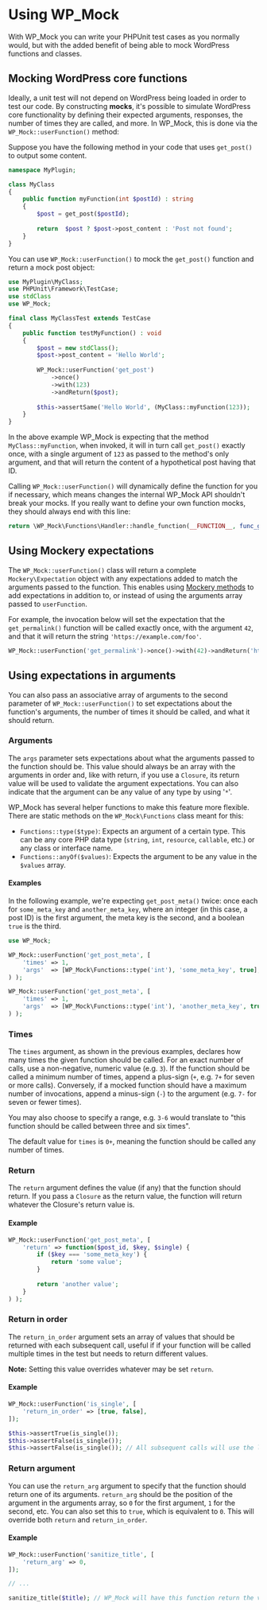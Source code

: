 # Using WP_Mock

With WP_Mock you can write your PHPUnit test cases as you normally would, but with the added benefit of being able to mock WordPress functions and classes.

## Mocking WordPress core functions

Ideally, a unit test will not depend on WordPress being loaded in order to test our code. By constructing **mocks**, it's possible to simulate WordPress core functionality by defining their expected arguments, responses, the number of times they are called, and more. In WP_Mock, this is done via the `WP_Mock::userFunction()` method:

Suppose you have the following method in your code that uses `get_post()` to output some content.

```php
namespace MyPlugin;

class MyClass
{
    public function myFunction(int $postId) : string
    {
        $post = get_post($postId);
        
        return  $post ? $post->post_content : 'Post not found'; 
    }
}
```

You can use `WP_Mock::userFunction()` to mock the `get_post()` function and return a mock post object:

```php
use MyPlugin\MyClass;
use PHPUnit\Framework\TestCase;
use stdClass
use WP_Mock;

final class MyClassTest extends TestCase
{
    public function testMyFunction() : void
    {
        $post = new stdClass();
        $post->post_content = 'Hello World'; 
        
        WP_Mock::userFunction('get_post')
            ->once()
            ->with(123)
            ->andReturn($post);
            
        $this->assertSame('Hello World', (MyClass::myFunction(123));
    }
}
```

In the above example WP_Mock is expecting that the method `MyClass::myFunction`, when invoked, it will in turn call `get_post()` exactly once, with a single argument of `123` as passed to the method's only argument, and that will return the content of a hypothetical post having that ID.

Calling `WP_Mock::userFunction()` will dynamically define the function for you if necessary, which means changes the internal WP_Mock API shouldn't break your mocks. If you really want to define your own function mocks, they should always end with this line:

```php
return \WP_Mock\Functions\Handler::handle_function(__FUNCTION__, func_get_args());
```

## Using Mockery expectations

The `WP_Mock::userFunction()` class will return a complete `Mockery\Expectation` object with any expectations added to match the arguments passed to the function. This enables using [Mockery methods](http://docs.mockery.io/en/latest/reference/expectations.html) to add expectations in addition to, or instead of using the arguments array passed to `userFunction`.

For example, the invocation below will set the expectation that the `get_permalink()` function will be called exactly once, with the argument `42`, and that it will return the string `'https://example.com/foo'`.

```php
WP_Mock::userFunction('get_permalink')->once()->with(42)->andReturn('https://example.com/foo');
```

## Using expectations in arguments

You can also pass an associative array of arguments to the second parameter of `WP_Mock::userFunction()` to set expectations about the function's arguments, the number of times it should be called, and what it should return.

### Arguments

The `args` parameter sets expectations about what the arguments passed to the function should be. This value should always be an array with the arguments in order and, like with return, if you use a `Closure`, its return value will be used to validate the argument expectations. You can also indicate that the argument can be any value of any type by using '`*`'.

WP_Mock has several helper functions to make this feature more flexible. There are static methods on the `WP_Mock\Functions` class meant for this:

* `Functions::type($type)`: Expects an argument of a certain type. This can be any core PHP data type (`string`, `int`, `resource`, `callable`, etc.) or any class or interface name.
* `Functions::anyOf($values)`: Expects the argument to be any value in the `$values` array.

#### Examples

In the following example, we're expecting `get_post_meta()` twice: once each for `some_meta_key` and `another_meta_key`, where an integer (in this case, a post ID) is the first argument, the meta key is the second, and a boolean `true` is the third.

```php
use WP_Mock;

WP_Mock::userFunction('get_post_meta', [
    'times' => 1,
    'args'  => [WP_Mock\Functions::type('int'), 'some_meta_key', true],
) );

WP_Mock::userFunction('get_post_meta', [
    'times' => 1,
    'args'  => [WP_Mock\Functions::type('int'), 'another_meta_key', true], 
) );
```

### Times

The `times` argument, as shown in the previous examples, declares how many times the given function should be called. For an exact number of calls, use a non-negative, numeric value (e.g. `3`). If the function should be called a minimum number of times, append a plus-sign (`+`, e.g. `7+` for seven or more calls). Conversely, if a mocked function should have a maximum number of invocations, append a minus-sign (`-`) to the argument (e.g. `7-` for seven or fewer times).

You may also choose to specify a range, e.g. `3-6` would translate to "this function should be called between three and six times".

The default value for `times` is `0+`, meaning the function should be called any number of times.

### Return

The `return` argument defines the value (if any) that the function should return. If you pass a `Closure` as the return value, the function will return whatever the Closure's return value is.

#### Example

```php
WP_Mock::userFunction('get_post_meta', [
    'return' => function($post_id, $key, $single) {
        if ($key === 'some_meta_key') {
            return 'some value';
        }
        
        return 'another value';
    }
) );
```

### Return in order

The `return_in_order` argument sets an array of values that should be returned with each subsequent call, useful if if your function will be called multiple times in the test but needs to return different values.

**Note:** Setting this value overrides whatever may be set `return`.

#### Example

```php
WP_Mock::userFunction('is_single', [
    'return_in_order' => [true, false],
]);

$this->assertTrue(is_single());
$this->assertFalse(is_single());
$this->assertFalse(is_single()); // All subsequent calls will use the last defined return value
```
### Return argument

You can use the `return_arg` argument to specify that the function should return one of its arguments. `return_arg` should be the position of the argument in the arguments array, so `0` for the first argument, `1` for the second, etc. You can also set this to `true`, which is equivalent to `0`. This will override both `return` and `return_in_order`.

#### Example

```php
WP_Mock::userFunction('sanitize_title', [
    'return_arg' => 0,
]);

// ...

sanitize_title($title); // WP_Mock will have this function return the value of $title as-is
```

